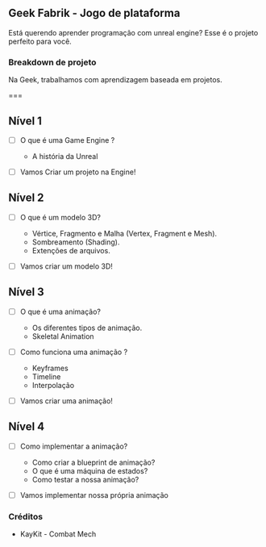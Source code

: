 ## Geek Fabrik - Jogo de plataforma 
Está querendo aprender programação com unreal engine? Esse é o projeto perfeito para você. 


### Breakdown de projeto

Na Geek, trabalhamos com aprendizagem baseada em projetos. 

===
## Nível 1 
- [ ] O que é uma Game Engine ? 
    - A história da Unreal

- [ ] Vamos Criar um projeto na Engine! 

## Nível 2 
- [ ] O que é um modelo 3D? 
    - Vértice, Fragmento e Malha (Vertex, Fragment e Mesh).
    - Sombreamento (Shading). 
    - Extenções de arquivos. 

- [ ] Vamos criar um modelo 3D!

## Nível 3 
- [ ] O que é uma animação? 
    - Os diferentes tipos de animação. 
    - Skeletal Animation

- [ ] Como funciona uma animação ?
     - Keyframes
     - Timeline
     - Interpolação

- [ ] Vamos criar uma animação!

## Nível 4 

- [ ] Como implementar a animação? 
    - Como criar a blueprint de animação? 
    - O que é uma máquina de estados?
    - Como testar a nossa animação?

- [ ] Vamos implementar nossa própria animação 

### Créditos

- KayKit - Combat Mech 